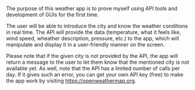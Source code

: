 The purpose of this weather app is to prove myself using API tools and development of GUIs for the first time.

The user will be able to introduce the city and know the weather conditions in real time. The API will provide the data (temperature, what it feels like, wind speed, wheather description, pressure, etc.) to the app, which will manipulate and display it in a user-friendly manner on the screen.

Please note that if the given city is not provided by the API, the app will return a message to the user to let them know that the mentioned city is not available yet. As well, note that the API has
a limited number of calls per day. If it gives such an error, you can get your own API key (free) to make the app work by visiting https://openweathermap.org.
